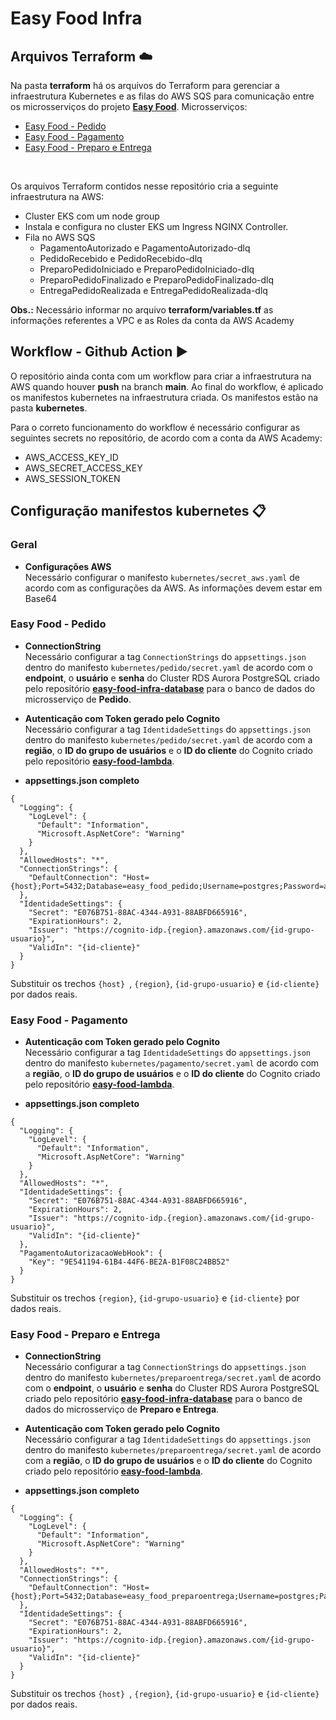# Easy Food Infra

## Arquivos Terraform :cloud:
Na pasta **terraform** há os arquivos do Terraform para gerenciar a infraestrutura Kubernetes e as filas do AWS SQS para comunicação entre os microsserviços do projeto **[Easy Food](https://github.com/5soat-acme/easy-food)**. Microsserviços:
- [Easy Food - Pedido](https://github.com/5soat-acme/easy-food-pedido)
- [Easy Food - Pagamento](https://github.com/5soat-acme/easy-food-pagamento)
- [Easy Food - Preparo e Entrega](https://github.com/5soat-acme/easy-food-preparoentrega)

<br>

Os arquivos Terraform contidos nesse repositório cria a seguinte infraestrutura na AWS:
- Cluster EKS com um node group
- Instala e configura no cluster EKS um Ingress NGINX Controller.
- Fila no AWS SQS
  - PagamentoAutorizado e PagamentoAutorizado-dlq
  - PedidoRecebido e PedidoRecebido-dlq
  - PreparoPedidoIniciado e PreparoPedidoIniciado-dlq
  - PreparoPedidoFinalizado e PreparoPedidoFinalizado-dlq
  - EntregaPedidoRealizada e EntregaPedidoRealizada-dlq

**Obs.:** Necessário informar no arquivo **terraform/variables.tf** as informações referentes a VPC e as Roles da conta da AWS Academy

## Workflow - Github Action :arrow_forward:
O repositório ainda conta com um workflow para criar a infraestrutura na AWS quando houver **push** na branch **main**. Ao final do workflow, é aplicado os manifestos kubernetes na infraestrutura criada. Os manifestos estão na pasta **kubernetes**.

Para o correto funcionamento do workflow é necessário configurar as seguintes secrets no repositório, de acordo com a conta da AWS Academy:
- AWS_ACCESS_KEY_ID
- AWS_SECRET_ACCESS_KEY
- AWS_SESSION_TOKEN

## Configuração manifestos kubernetes :clipboard:

### Geral
- **Configurações AWS** <br>
Necessário configurar o manifesto ```kubernetes/secret_aws.yaml``` de acordo com as configurações da AWS. As informações devem estar em Base64

### Easy Food - Pedido
- **ConnectionString** <br>
Necessário configurar a tag ```ConnectionStrings``` do ```appsettings.json``` dentro do manifesto ```kubernetes/pedido/secret.yaml``` de acordo com o **endpoint**, o **usuário** e **senha** do Cluster RDS Aurora PostgreSQL criado pelo repositório **[easy-food-infra-database](https://github.com/5soat-acme/easy-food-infra-database)** para o banco de dados do microsserviço de **Pedido**.<br>

- **Autenticação com Token gerado pelo Cognito** <br>
Necessário configurar a tag ```IdentidadeSettings``` do ```appsettings.json``` dentro do manifesto ```kubernetes/pedido/secret.yaml``` de acordo com a **região**, o **ID do grupo de usuários** e o **ID do cliente** do Cognito criado pelo repositório **[easy-food-lambda](https://github.com/5soat-acme/easy-food-lambda)**.<br>

- **appsettings.json completo**
```
{
  "Logging": {
    "LogLevel": {
      "Default": "Information",
      "Microsoft.AspNetCore": "Warning"
    }
  },
  "AllowedHosts": "*",
  "ConnectionStrings": {
    "DefaultConnection": "Host={host};Port=5432;Database=easy_food_pedido;Username=postgres;Password=acmeacme"
  },
  "IdentidadeSettings": {
    "Secret": "E076B751-88AC-4344-A931-88ABFD665916",
    "ExpirationHours": 2,
    "Issuer": "https://cognito-idp.{region}.amazonaws.com/{id-grupo-usuario}",
    "ValidIn": "{id-cliente}"
  }
}
```

Substituir os trechos  ```{host} ```, ```{region}```, ```{id-grupo-usuario}``` e ```{id-cliente}``` por dados reais.

### Easy Food - Pagamento
- **Autenticação com Token gerado pelo Cognito** <br>
Necessário configurar a tag ```IdentidadeSettings``` do ```appsettings.json``` dentro do manifesto ```kubernetes/pagamento/secret.yaml``` de acordo com a **região**, o **ID do grupo de usuários** e o **ID do cliente** do Cognito criado pelo repositório **[easy-food-lambda](https://github.com/5soat-acme/easy-food-lambda)**.<br>

- **appsettings.json completo**
```
{
  "Logging": {
    "LogLevel": {
      "Default": "Information",
      "Microsoft.AspNetCore": "Warning"
    }
  },
  "AllowedHosts": "*",
  "IdentidadeSettings": {
    "Secret": "E076B751-88AC-4344-A931-88ABFD665916",
    "ExpirationHours": 2,
    "Issuer": "https://cognito-idp.{region}.amazonaws.com/{id-grupo-usuario}",
    "ValidIn": "{id-cliente}"
  },
  "PagamentoAutorizacaoWebHook": {
    "Key": "9E541194-61B4-44F6-BE2A-B1F08C24BB52"
  }
}
```

Substituir os trechos  ```{region}```, ```{id-grupo-usuario}``` e ```{id-cliente}``` por dados reais.

### Easy Food - Preparo e Entrega
- **ConnectionString** <br>
Necessário configurar a tag ```ConnectionStrings``` do ```appsettings.json``` dentro do manifesto ```kubernetes/preparoentrega/secret.yaml``` de acordo com o **endpoint**, o **usuário** e **senha** do Cluster RDS Aurora PostgreSQL criado pelo repositório **[easy-food-infra-database](https://github.com/5soat-acme/easy-food-infra-database)** para o banco de dados do microsserviço de **Preparo e Entrega**.<br>

- **Autenticação com Token gerado pelo Cognito** <br>
Necessário configurar a tag ```IdentidadeSettings``` do ```appsettings.json``` dentro do manifesto ```kubernetes/preparoentrega/secret.yaml``` de acordo com a **região**, o **ID do grupo de usuários** e o **ID do cliente** do Cognito criado pelo repositório **[easy-food-lambda](https://github.com/5soat-acme/easy-food-lambda)**.<br>

- **appsettings.json completo**
```
{
  "Logging": {
    "LogLevel": {
      "Default": "Information",
      "Microsoft.AspNetCore": "Warning"
    }
  },
  "AllowedHosts": "*",
  "ConnectionStrings": {
    "DefaultConnection": "Host={host};Port=5432;Database=easy_food_preparoentrega;Username=postgres;Password=acmeacme"
  },
  "IdentidadeSettings": {
    "Secret": "E076B751-88AC-4344-A931-88ABFD665916",
    "ExpirationHours": 2,
    "Issuer": "https://cognito-idp.{region}.amazonaws.com/{id-grupo-usuario}",
    "ValidIn": "{id-cliente}"
  }
}
```

Substituir os trechos  ```{host} ```, ```{region}```, ```{id-grupo-usuario}``` e ```{id-cliente}``` por dados reais.